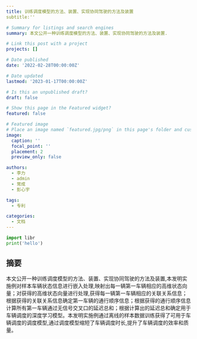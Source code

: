 ```yaml
---
title: 训练调度模型的方法、装置、实现协同驾驶的方法及装置
subtitle:''

# Summary for listings and search engines
summary: 本文公开一种训练调度模型的方法、装置、实现协同驾驶的方法及装置.

# Link this post with a project
projects: []

# Date published
date: '2022-02-28T00:00:00Z'

# Date updated
lastmod: '2023-01-17T00:00:00Z'

# Is this an unpublished draft?
draft: false

# Show this page in the Featured widget?
featured: false

# Featured image
# Place an image named `featured.jpg/png` in this page's folder and customize its options here.
image:
  caption: ''
  focal_point: ''
  placement: 2
  preview_only: false

authors:
  - 李力
  - admin
  - 常成
  - 彭心宇

tags:
  - 专利

categories:
  - 文档
---
```


```python
import libr
print('hello')
```

## 摘要
本文公开一种训练调度模型的方法、装置、实现协同驾驶的方法及装置,本发明实施例对样本车辆状态信息进行嵌入处理,映射出每一辆第一车辆相应的高维状态向量；对获得的高维状态向量进行处理,获得每一辆第一车辆相应的关联关系信息；根据获得的关联关系信息确定第一车辆的通行顺序信息；根据获得的通行顺序信息计算所有第一车辆通过无信号交叉口的延迟总和；根据计算出的延迟总和确定用于车辆调度的深度学习模型。本发明实施例通过离线的样本数据训练获得了可用于车辆调度的调度模型,通过调度模型缩短了车辆调度时长,提升了车辆调度的效率和质量。


